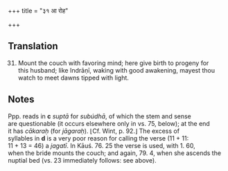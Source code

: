 +++
title = "३१ आ रोह"

+++
## Translation
31. Mount the couch with favoring mind; here give birth to progeny for  
this husband; like Indrāṇī, waking with good awakening, mayest thou  
watch to meet dawns tipped with light.

## Notes
Ppp. reads in **c** *suptā* for *subúdhā*, of which the stem and sense  
are questionable (it occurs elsewhere only in vs. 75, below); at the end  
it has *cākaraḥ* (for *jāgaraḥ*). ⌊Cf. Wint, p. 92.⌋ The excess of  
syllables in **d** is a very poor reason for calling the verse (11 + 11:  
11 + 13 = 46) a *jagatī*. In Kāuś. 76. 25 the verse is used, with 1. 60,  
when the bride mounts the couch; and again, 79. 4, when she ascends the  
nuptial bed (vs. 23 immediately follows: see above).
